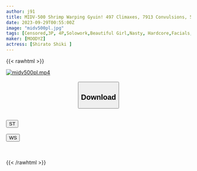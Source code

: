 ```yaml
---
author: j91
title: MIDV-500 Shrimp Warping Gyuin! 497 Climaxes, 7913 Convulsions, 55305cc Climax Special, Abstinence Orgasm Orgasm, Teased For 1 Month, 24 Hours Straight, Big Dick FUCK, Shiki Hakuto
date: 2023-09-29T00:55:00Z
image: "midv500pl.jpg"
tags: [Censored,3P, 4P,Solowork,Beautiful Girl,Nasty, Hardcore,Facials,Acme · Orgasm	]
maker: [MOODYZ]
actress: [Shirato Shiki ]
---
```



{{< rawhtml >}}

<div class="video" data-videoid="b7qV26QdwpUPaMX">
    <a href="javascript:;">
        <img src="https://my.j91.asia/posts/midv500pl/midv500pl.jpg" width="WIDTH" height="HEIGHT" alt="midv500pl.mp4" loading="lazy">
    </a>
</div>

<script type="text/javascript" src="https://j91.asia/asset/on-demand-st.js"></script>

<br>
  <link rel="stylesheet" href="https://j91.asia/asset/bs5.css">
  
  <center>
  <button class="btn btn-primary" type="button" data-bs-toggle="collapse" data-bs-target=".multi-collapse" aria-expanded="false" aria-controls="multiCollapseExample1 multiCollapseExample2"><h2>Download</h2></button></center>
</p>
<div class="row">
  <div class="col">
    <div class="collapse multi-collapse" id="multiCollapseExample1">
      <div class="card card-body">
	      	      <br>
<div class="buttons">  
<a href="https://streamtape.to/v/b7qV26QdwpUPaMX"><button class="btn-hover color-3"><i class="fa fa-download"></i> ST</button></a></div>
    </div>
  </div>
</div>
  <div class="col">
    <div class="collapse multi-collapse" id="multiCollapseExample2">
      <div class="card card-body">
	      <br>
<div class="buttons">
    <a href="https://wolfstream.tv/kiump6lyt0fz"><button class="btn-hover color-9"><i class="fa fa-download"></i> WS</button></a></div>
<br><br>
      </div>
    </div>
  </div>
</div>

{{< /rawhtml >}}
